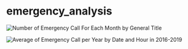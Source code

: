 # emergency_analysis

![Number of Emergency Call For Each Month by General Title](https://user-images.githubusercontent.com/61699876/103188797-75307300-48fc-11eb-829a-0d73393d447e.png)

![Average of Emergency Call per Year by Date and Hour in 2016-2019](https://user-images.githubusercontent.com/61699876/103503146-fe5c2280-4e85-11eb-818b-5e07d1e86545.png)
